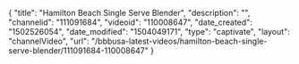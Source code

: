 {
    "title": "Hamilton Beach Single Serve Blender",
    "description": "",
    "channelid": "111091684",
    "videoid": "110008647",
    "date_created": "1502526054",
    "date_modified": "1504049171",
    "type": "captivate",
    "layout": "channelVideo",
    "url": "\/bbbusa-latest-videos\/hamilton-beach-single-serve-blender\/111091684-110008647"
}